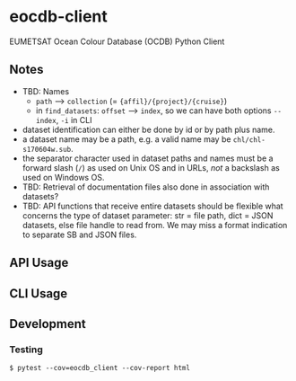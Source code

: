 # eocdb-client

EUMETSAT Ocean Colour Database (OCDB) Python Client

## Notes 

* TBD: Names
  * `path` --> `collection` (= `{affil}/{project}/{cruise}`)
  * in `find_datasets`: `offset` --> `index`, so we can have both options `--index`, `-i` in CLI
* dataset identification can either be done by id or by path plus name. 
* a dataset name may be a path, e.g. a valid name may be `chl/chl-s170604w.sub`.
* the separator character used in dataset paths and names must be a forward slash (`/`) 
  as used on Unix OS and in URLs, *not* a backslash as used on Windows OS.
* TBD: Retrieval of documentation files also done in association with datasets?
* TBD: API functions that receive entire datasets should be flexible what concerns the type of dataset 
  parameter: str = file path, dict = JSON datasets, else file handle to read from. We may miss a format 
  indication to separate SB and JSON files.

## API Usage


## CLI Usage



## Development

### Testing

    $ pytest --cov=eocdb_client --cov-report html 
